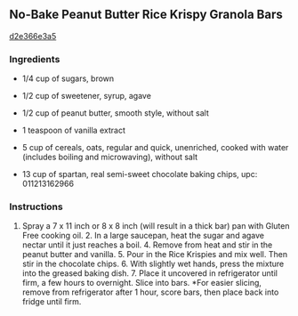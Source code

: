 ## No-Bake Peanut Butter Rice Krispy Granola Bars

[d2e366e3a5](http://tastykitchen.com/recipes/special-dietary-needs/gluten-free/no-bake-peanut-butter-rice-krispy-granola-bars/)

### Ingredients

 - 1/4 cup of sugars, brown

 - 1/2 cup of sweetener, syrup, agave

 - 1/2 cup of peanut butter, smooth style, without salt

 - 1 teaspoon of vanilla extract

 - 5 cup of cereals, oats, regular and quick, unenriched, cooked with water (includes boiling and microwaving), without salt

 - 13 cup of spartan, real semi-sweet chocolate baking chips, upc: 011213162966

### Instructions

1. Spray a 7 x 11 inch or 8 x 8 inch (will result in a thick bar) pan with Gluten Free cooking oil. 2. In a large saucepan, heat the sugar and agave nectar until it just reaches a boil. 4. Remove from heat and stir in the peanut butter and vanilla. 5. Pour in the Rice Krispies and mix well. Then stir in the chocolate chips. 6. With slightly wet hands, press the mixture into the greased baking dish. 7. Place it uncovered in refrigerator until firm, a few hours to overnight. Slice into bars. *For easier slicing, remove from refrigerator after 1 hour, score bars, then place back into fridge until firm.